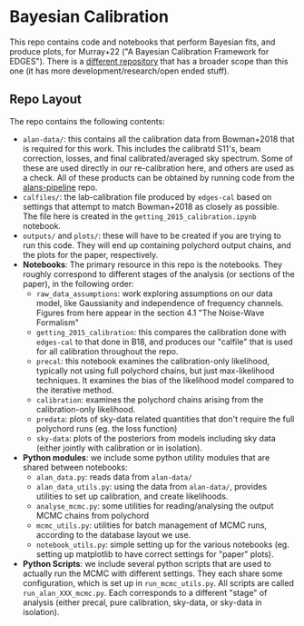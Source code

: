 # Bayesian Calibration

This repo contains code and notebooks that perform Bayesian fits,
and produce plots, for Murray+22 ("A Bayesian Calibration Framework for EDGES").
There is a [different repository](https://github.com/edges-collab/bayesian-calibration)
that has a broader scope than this one (it has more development/research/open ended stuff).


## Repo Layout

The repo contains the following contents:

* `alan-data/`: this contains all the calibration data from Bowman+2018 that
   is required for this work. This includes the calibratd S11's, beam correction,
   losses, and final calibrated/averaged sky spectrum. Some of these are used
   directly in our re-calibration here, and others are used as a check. All of these
   products can be obtained by running code from the [alans-pipeline](https://github.com/edges-collab/alans-pipeline)
   repo. 
* `calfiles/`: the lab-calibration file produced by `edges-cal` based on settings
   that attempt to match Bowman+2018 as closely as possible. The file here 
   is created in the `getting_2015_calibration.ipynb` notebook. 
* `outputs/` and `plots/`: these will have to be created if you are trying to
   run this code. They will end up containing polychord output chains, and the
   plots for the paper, respectively.
* **Notebooks**: The primary resource in this repo is the notebooks. They roughly 
  correspond to different stages of the analysis (or sections of the paper), in 
  the following order:
  * `raw_data_assumptions`: work exploring assumptions on our data model, like
     Gaussianity and independence of frequency channels. Figures from here
     appear in the section  4.1 "The Noise-Wave Formalism"
  * `getting_2015_calibration`: this compares the calibration done with `edges-cal`
     to that done in B18, and produces our "calfile" that is used for all calibration
     throughout the repo.
  * `precal`: this notebook examines the calibration-only likelihood, typically not
     using full polychord chains, but just max-likelihood techniques. It examines
     the bias of the likelihood model compared to the iterative method.
  * `calibration`: examines the polychord chains arising from the calibration-only
     likelihood.
  * `predata`: plots of sky-data related quantities that don't require the full
    polychord runs (eg. the loss function)
  * `sky-data`: plots of the posteriors from models including sky data (either jointly
    with calibration or in isolation).
* **Python modules**: we include some python utility modules that are shared between
  notebooks:
  * `alan_data.py`: reads data from `alan-data/`
  * `alan_data_utils.py`: using the data from `alan-data/`, provides utilities to 
    set up calibration, and create likelihoods.
  * `analyse_mcmc.py`: some utilities for reading/analysing the output MCMC chains 
    from polychord
  * `mcmc_utils.py`: utilities for batch management of MCMC runs, according to the 
    database layout we use.
  * `notebook_utils.py`: simple setting up for the various notebooks (eg. setting
    up matplotlib to have correct settings for "paper" plots).
* **Python Scripts**: we include several python scripts that are used to actually
  run the MCMC with different settings. They each share some configuration, which 
  is set up in `run_mcmc_utils.py`. All scripts are called `run_alan_XXX_mcmc.py`.
  Each corresponds to a different "stage" of analysis (either precal, pure calibration,
  sky-data, or sky-data in isolation).
  